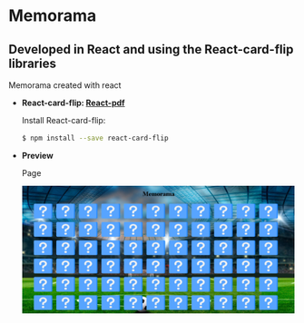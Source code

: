 # Memorama

## Developed in React and using the React-card-flip libraries

Memorama created with react

- **React-card-flip: [React-pdf](https://react-pdf.org/)**

  Install React-card-flip:

  ```bash
  $ npm install --save react-card-flip
  ```

- **Preview**

  Page

  ![preview img](/preview.png)
